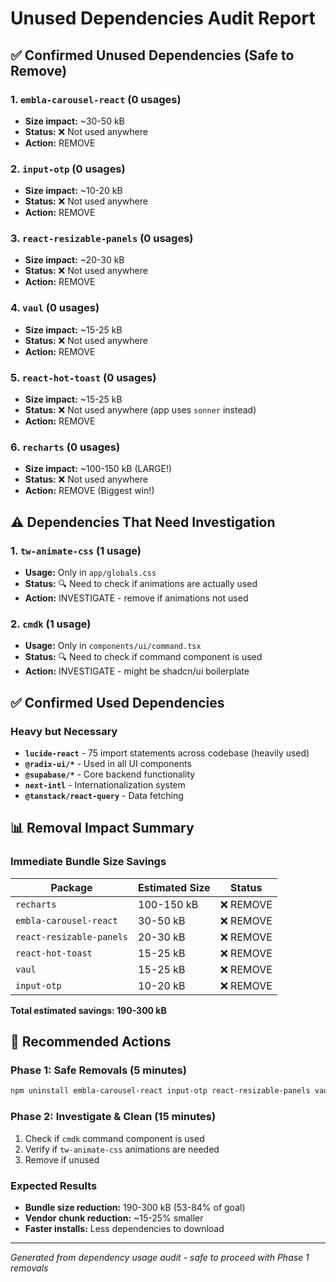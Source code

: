 # Unused Dependencies Audit Report

## ✅ Confirmed Unused Dependencies (Safe to Remove)

### 1. `embla-carousel-react` (0 usages)
- **Size impact:** ~30-50 kB
- **Status:** ❌ Not used anywhere
- **Action:** REMOVE

### 2. `input-otp` (0 usages)  
- **Size impact:** ~10-20 kB
- **Status:** ❌ Not used anywhere
- **Action:** REMOVE

### 3. `react-resizable-panels` (0 usages)
- **Size impact:** ~20-30 kB
- **Status:** ❌ Not used anywhere
- **Action:** REMOVE

### 4. `vaul` (0 usages)
- **Size impact:** ~15-25 kB
- **Status:** ❌ Not used anywhere
- **Action:** REMOVE

### 5. `react-hot-toast` (0 usages)
- **Size impact:** ~15-25 kB
- **Status:** ❌ Not used anywhere (app uses `sonner` instead)
- **Action:** REMOVE

### 6. `recharts` (0 usages)
- **Size impact:** ~100-150 kB (LARGE!)
- **Status:** ❌ Not used anywhere
- **Action:** REMOVE (Biggest win!)

## ⚠️ Dependencies That Need Investigation

### 1. `tw-animate-css` (1 usage)
- **Usage:** Only in `app/globals.css`
- **Status:** 🔍 Need to check if animations are actually used
- **Action:** INVESTIGATE - remove if animations not used

### 2. `cmdk` (1 usage)
- **Usage:** Only in `components/ui/command.tsx`
- **Status:** 🔍 Need to check if command component is used
- **Action:** INVESTIGATE - might be shadcn/ui boilerplate

## ✅ Confirmed Used Dependencies

### Heavy but Necessary
- **`lucide-react`** - 75 import statements across codebase (heavily used)
- **`@radix-ui/*`** - Used in all UI components  
- **`@supabase/*`** - Core backend functionality
- **`next-intl`** - Internationalization system
- **`@tanstack/react-query`** - Data fetching

## 📊 Removal Impact Summary

### Immediate Bundle Size Savings
| Package | Estimated Size | Status |
|---------|---------------|--------|
| `recharts` | 100-150 kB | ❌ REMOVE |
| `embla-carousel-react` | 30-50 kB | ❌ REMOVE |
| `react-resizable-panels` | 20-30 kB | ❌ REMOVE |
| `react-hot-toast` | 15-25 kB | ❌ REMOVE |
| `vaul` | 15-25 kB | ❌ REMOVE |
| `input-otp` | 10-20 kB | ❌ REMOVE |

**Total estimated savings: 190-300 kB**

## 🚀 Recommended Actions

### Phase 1: Safe Removals (5 minutes)
```bash
npm uninstall embla-carousel-react input-otp react-resizable-panels vaul react-hot-toast recharts
```

### Phase 2: Investigate & Clean (15 minutes)
1. Check if `cmdk` command component is used
2. Verify if `tw-animate-css` animations are needed
3. Remove if unused

### Expected Results
- **Bundle size reduction:** 190-300 kB (53-84% of goal)
- **Vendor chunk reduction:** ~15-25% smaller
- **Faster installs:** Less dependencies to download

---

*Generated from dependency usage audit - safe to proceed with Phase 1 removals* 
